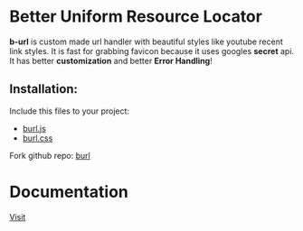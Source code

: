 # Better Uniform Resource Locator
**b-url** is custom made url handler with beautiful styles like youtube recent link styles. It is fast for grabbing favicon because it uses googles **secret** api. It has better **customization** and better **Error Handling**!



      
## Installation:
Include this files to your project:
- [burl.js](https://github.com/MuhammadMehediHasan/burl/blob/main/burl.js)
- [burl.css](https://github.com/MuhammadMehediHasan/burl/blob/main/burl.css)

Fork github repo: [burl](https://github.com/MuhammadMehediHasan/burl)



# Documentation

[Visit](https://muhammadmehedihasan.github.io/burl/)